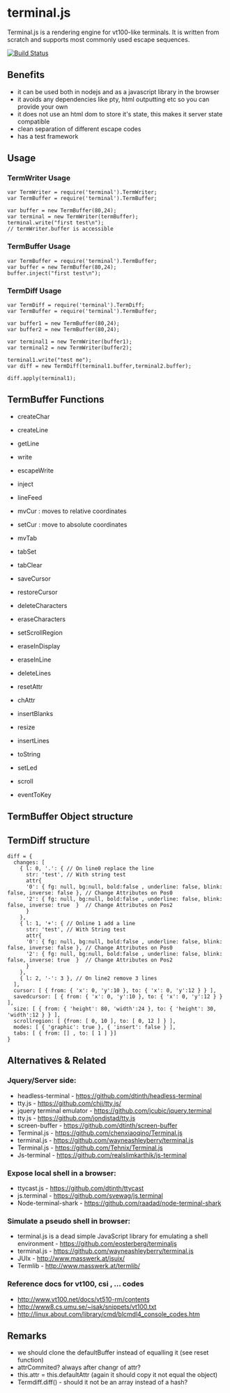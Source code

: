 # terminal.js

Terminal.js is a rendering engine for vt100-like terminals.
It is written from scratch and supports most commonly used escape sequences.

[![Build Status](https://travis-ci.org/c3ks/terminal.js.png)](https://travis-ci.org/c3ks/terminal.js)

## Benefits

- it can be used both in nodejs and as a javascript library in the browser
- it avoids any dependencies like pty, html outputting etc so you can provide your own
- it does not use an html dom to store it's state, this makes it server state compatible
- clean separation of different escape codes
- has a test framework

## Usage
### TermWriter Usage

    var TermWriter = require('terminal').TermWriter;
    var TermBuffer = require('terminal').TermBuffer;

    var buffer = new TermBuffer(80,24);
    var terminal = new TermWriter(termBuffer);
    terminal.write("first test\n");
    // termWriter.buffer is accessible

### TermBuffer Usage

    var TermBuffer = require('terminal').TermBuffer;
    var buffer = new TermBuffer(80,24);
    buffer.inject("first test\n");

### TermDiff Usage

    var TermDiff = require('terminal').TermDiff;
    var TermBuffer = require('terminal').TermBuffer;

    var buffer1 = new TermBuffer(80,24);
    var buffer2 = new TermBuffer(80,24);

    var terminal1 = new TermWriter(buffer1);
    var terminal2 = new TermWriter(buffer2);

    terminal1.write("test me");
    var diff = new TermDiff(terminal1.buffer,terminal2.buffer);

    diff.apply(terminal1);

## TermBuffer Functions

- createChar
- createLine
- getLine

- write
- escapeWrite
- inject
- lineFeed
- mvCur : moves to relative coordinates
- setCur : move to absolute coordinates
- mvTab
- tabSet
- tabClear
- saveCursor
- restoreCursor
- deleteCharacters
- eraseCharacters
- setScrollRegion
- eraseInDisplay
- eraseInLine
- deleteLines
- resetAttr
- chAttr
- insertBlanks
- resize
- insertLines
- toString
- setLed
- scroll
- eventToKey


## TermBuffer Object structure

## TermDiff structure

    diff = {
      changes: [
        { l: 0, '.': { // On line0 replace the line
          str: 'test', // With string test
          attr{
          '0': { fg: null, bg:null, bold:false , underline: false, blink: false, inverse: false }, // Change Attributes on Pos0
          '2': { fg: null, bg:null, bold:false , underline: false, blink: false, inverse: true  }  // Change Attributes on Pos2
          }
        },
        { l: 1, '+': { // Online 1 add a line
          str: 'test', // With String test
          attr{
          '0': { fg: null, bg:null, bold:false , underline: false, blink: false, inverse: false }, // Change Attributes on Pos0
          '2': { fg: null, bg:null, bold:false , underline: false, blink: false, inverse: true  }  // Change Attributes on Pos2
          }
        },
        { l: 2, '-': 3 }, // On line2 remove 3 lines
      ],
      cursor: [ { from: { 'x': 0, 'y':10 }, to: { 'x': 0, 'y':12 } } ],
      savedcursor: [ { from: { 'x': 0, 'y':10 }, to: { 'x': 0, 'y':12 } } ],
      size: [ { from: { 'height': 80, 'width':24 }, to: { 'height': 30, 'width':12 } } ],
      scrollregion: [ {from: [ 0, 10 ], to: [ 0, 12 ] } ],
      modes: [ { 'graphic': true }, { 'insert': false } ],
      tabs: [ { from: [] , to: [ 1 ] }]
    }

## Alternatives & Related
### Jquery/Server side:

- headless-terminal - <https://github.com/dtinth/headless-terminal>
- tty.js - <https://github.com/chjj/tty.js/> 
- jquery terminal emulator  - <https://github.com/jcubic/jquery.terminal>
- tty.js - <https://github.com/jondistad/tty.js>
- screen-buffer - <https://github.com/dtinth/screen-buffer>
- Terminal.js - <https://github.com/chenxiaoqino/Terminal.js>
- terminal.js - <https://github.com/wayneashleyberry/terminal.js>
- Terminal.js - <https://github.com/Tehnix/Terminal.js>
- Js-terminal - <https://github.com/realslimkarthik/js-terminal>

### Expose local shell in a browser:

- ttycast.js - <https://github.com/dtinth/ttycast>
- js.terminal - <https://github.com/svewag/js.terminal>
- Node-terminal-shark - <https://github.com/raadad/node-terminal-shark>

### Simulate a pseudo shell in browser:

- terminal.js is a dead simple JavaScript library for emulating a shell environment - <https://github.com/eosterberg/terminaljs>
- terminal.js - <https://github.com/wayneashleyberry/terminal.js>
- JUIx - <http://www.masswerk.at/jsuix/>
- Termlib - <http://www.masswerk.at/termlib/>

### Reference docs for vt100, csi , ... codes

- <http://www.vt100.net/docs/vt510-rm/contents>
- <http://www8.cs.umu.se/~isak/snippets/vt100.txt>
- <http://linux.about.com/library/cmd/blcmdl4_console_codes.htm>

## Remarks

- we should clone the defaultBuffer instead of equalling it (see reset function)
- attrCommited? always after changr of attr?
- this.attr = this.defaultAttr (again it should copy it not equal the object)
- Termdiff.diff() - should it not be an array instead of a hash?
